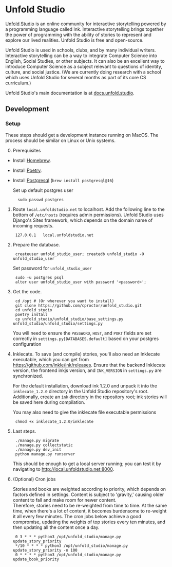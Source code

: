 # Unfold Studio

[Unfold Studio](https://unfold.studio) is an online community for interactive 
storytelling powered by a programming language called Ink. Interactive storytelling 
brings together the power of programming with the ability of stories to represent 
and explore our lived realities. Unfold Studio is free and open-source.

Unfold Studio is used in schools, clubs, and by many individual writers. 
Interactive storytelling can be a way to integrate Computer Science into English, 
Social Studies, or other subjects. It can also be an excellent way to introduce 
Computer Science as a subject relevant to questions of identity, culture, and 
social justice. (We are currently doing research with a school which uses Unfold 
Studio for several months as part of its core CS curriculum.)

Unfold Studio's main documentation is at 
[docs.unfold.studio](http://docs.unfold.studio).

## Development

### Setup

These steps should get a development instance running on MacOS. The process should be similar on Linux or Unix systems.

0. Prerequisites

- Install [Homebrew](https://brew.sh/). 
- Install [Poetry](https://python-poetry.org/).
- Install [Postgresql](https://www.postgresql.org/download/) (`brew install postgresql@16`)
  
    Set up default postgres user
  
        sudo passwd postgres

1. Route `local.unfoldstudio.net` to localhost. Add the following line to the bottom of `/etc/hosts` 
   (requires admin permissions). Unfold Studio uses Django's Sites framework, which depends on the 
   domain name of incoming requests.

        127.0.0.1	local.unfoldstudio.net

2. Prepare the database.

        createuser unfold_studio_user; createdb unfold_studio -O unfold_studio_user

    Set password for `unfold_studio_user`

        sudo -u postgres psql
        alter user unfold_studio_user with password '<password>';


3. Get the code.

        cd /opt # (Or wherever you want to install)
        git clone https://github.com/cproctor/unfold_studio.git
        cd unfold_studio
        poetry install
        cp unfold_studio/unfold_studio/base_settings.py unfold_studio/unfold_studio/settings.py

    You will need to ensure the `PASSWORD`, `HOST`, and `PORT` fields are set correctly in `settings.py[DATABASES.default]` based on your postgres configuration

4. Inklecate. To save (and compile) stories, you'll also need an Inklecate executable, which you can 
   get from https://github.com/inkle/ink/releases. Ensure that the backend Inklecate version, the frontend
   inkjs version, and `INK_VERSION` in `settings.py` are synchronized. 

   For the default installation, download ink 1.2.0 and unpack it into the `inklecate_1.2.0` directory in 
   the Unfold Studio repository's root. Additionally, create an `ink` directory in the repository root; 
   ink stories will be saved here during compilation.

   You may also need to give the inklecate file executable permissions

        chmod +x inklecate_1.2.0/inklecate

5. Last steps.

        ./manage.py migrate
        ./manage.py collectstatic
        ./manage.py dev_init
        python manage.py runserver

   This should be enough to get a local server running; you can test it by navigating to
   http://local.unfoldstudio.net:8000.

6. (Optional) Cron jobs

   Stories and books are weighted according to priority, which depends on factors defined in settings.
   Content is subject to 'gravity,' causing older content to fall and make room for newer content.  
   Therefore, stories need to be re-weighted from time to time. At the same time, when there's a lot of 
   content, it becomes burdensome to re-weight it all every few minutes. The cron jobs below achieve a 
   good compromise, updating the weights of top stories every ten minutes, and then updating all the content
   once a day. 

        0 3 * * * python3 /opt/unfold_studio/manage.py update_story_priority
        */10 * * * * python3 /opt/unfold_studio/manage.py update_story_priority -n 100
        0 * * * * python3 /opt/unfold_studio/manage.py update_book_priority
